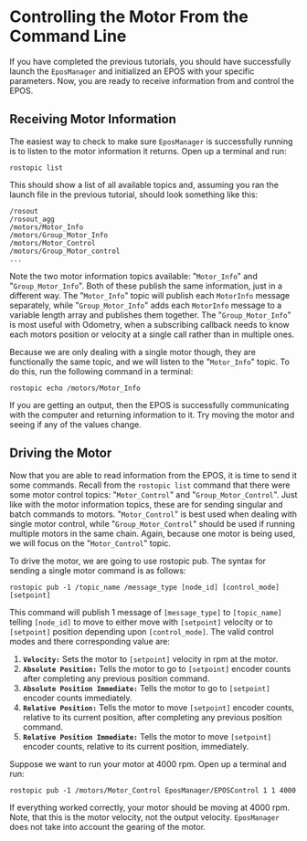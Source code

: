 # Controlling the Motor From the Command Line #

If you have completed the previous tutorials, you should have successfully launch the `EposManager` and initialized an EPOS with your specific parameters. Now, you are ready to receive information from and control the EPOS.

## Receiving Motor Information ##
The easiest way to check to make sure `EposManager` is successfully running is to listen to the motor information it returns. Open up a terminal and run:
```
rostopic list
```

This should show a list of all available topics and, assuming you ran the launch file in the previous tutorial, should look something like this:
```
/rosout
/rosout_agg
/motors/Motor_Info
/motors/Group_Motor_Info
/motors/Motor_Control
/motors/Group_Motor_control
...
```
Note the two motor information topics available: "`Motor_Info`" and "`Group_Motor_Info`". Both of these publish the same information, just in a different way. The "`Motor_Info`" topic will publish each `MotorInfo` message separately, while "`Group_Motor_Info`" adds each `MotorInfo` message to a variable length array and publishes them together. The "`Group_Motor_Info`" is most useful with Odometry, when a subscribing callback needs to know each motors position or velocity at a single call rather than in multiple ones.

Because we are only dealing with a single motor though, they are functionally the same topic, and we will listen to the "`Motor_Info`" topic. To do this, run the following command in a terminal:
```
rostopic echo /motors/Motor_Info
```

If you are getting an output, then the EPOS is successfully communicating with the computer and returning information to it. Try moving the motor and seeing if any of the values change.

## Driving the Motor ##
Now that you are able to read information from the EPOS, it is time to send it some commands. Recall from the `rostopic list` command that there were some motor control topics: "`Motor_Control`" and "`Group_Motor_Control`". Just like with the motor information topics, these are for sending singular and batch commands to motors. "`Motor_Control`" is best used when dealing with single motor control, while "`Group_Motor_Control`" should be used if running multiple motors in the same chain. Again, because one motor is being used, we will focus on the "`Motor_Control`" topic.

To drive the motor, we are going to use rostopic pub. The syntax for sending a single motor command is as follows:
```
rostopic pub -1 /topic_name /message_type [node_id] [control_mode] [setpoint]
```

This command will publish 1 message of `[message_type]` to `[topic_name]` telling `[node_id]` to move to either move with `[setpoint]` velocity or to `[setpoint]` position depending upon `[control_mode]`. The valid control modes and there corresponding value are:

  1. **`Velocity:`** Sets the motor to `[setpoint]` velocity in rpm at the motor.
  1. **`Absolute Position:`** Tells the motor to go to `[setpoint]` encoder counts after completing any previous position command.
  1. **`Absolute Position Immediate:`** Tells the motor to go to `[setpoint]` encoder counts immediately.
  1. **`Relative Position:`** Tells the motor to move `[setpoint]` encoder counts, relative to its current position, after completing any previous position command.
  1. **`Relative Position Immediate:`** Tells the motor to move `[setpoint]` encoder counts, relative to its current position, immediately.

Suppose we want to run your motor at 4000 rpm. Open up a terminal and run:
```
rostopic pub -1 /motors/Motor_Control EposManager/EPOSControl 1 1 4000
```

If everything worked correctly, your motor should be moving at 4000 rpm. Note, that this is the motor velocity, not the output velocity. `EposManager` does not take into account the gearing of the motor.